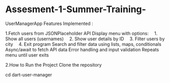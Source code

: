 # Assesment-1-Summer-Training-
UserManagerApp
Features Implemented :

1.Fetch users from JSONPlaceholder API
Display menu with options:
 1. Show all users (usernames)
 2. Show user details by ID
 3. Filter users by city
 4. Exit program
Search and filter data using lists, maps, conditionals
Async/await to fetch API data
Error handling and input validation
Repeats menu until user exits

2.How to Run the Project Clone the repository


cd dart-user-manager
